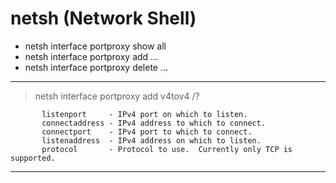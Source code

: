 # netsh (Network Shell)

- netsh interface portproxy show all
- netsh interface portproxy add ...
- netsh interface portproxy delete ...

---

> netsh interface portproxy add v4tov4 /?

```
       listenport     - IPv4 port on which to listen.
       connectaddress - IPv4 address to which to connect.
       connectport    - IPv4 port to which to connect.
       listenaddress  - IPv4 address on which to listen.
       protocol       - Protocol to use.  Currently only TCP is supported.
```

---
